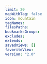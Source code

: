 ```yaml
---
limit: 20
mapWithTag: false
icon: mountain
tagNames: 
filesPaths: 
bookmarksGroups: 
excludes: 
extends: 
savedViews: []
favoriteView: 
version: "2.0"
---
```

